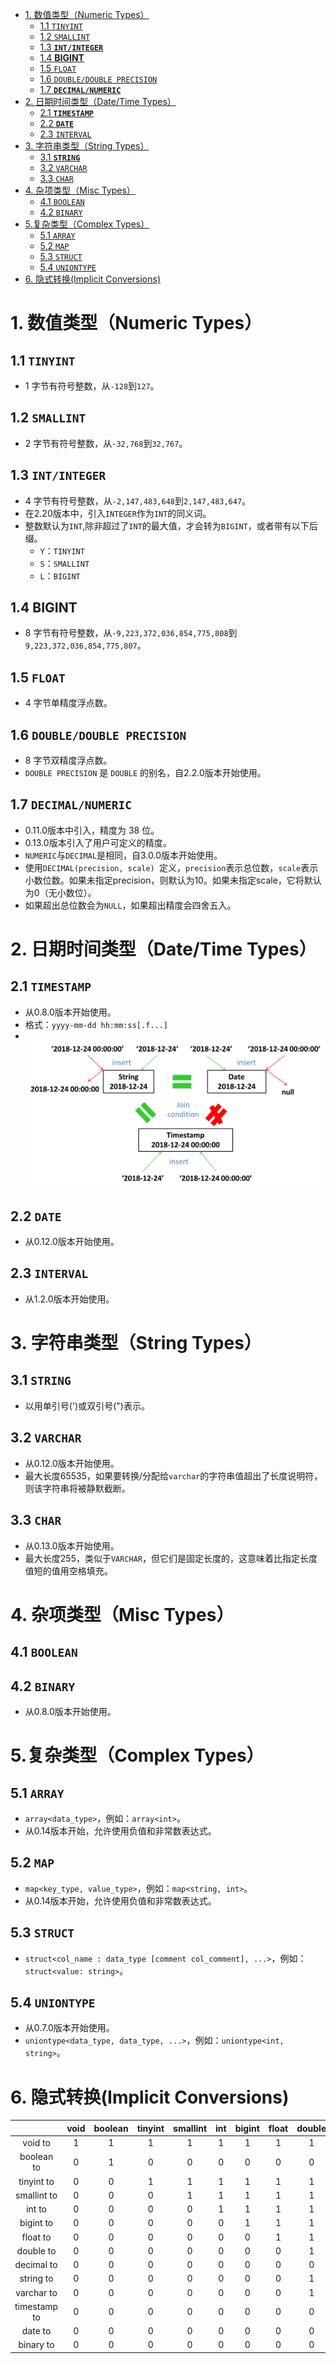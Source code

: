 <!-- TOC  -->
- [1. 数值类型（Numeric Types）](#1-数值类型numeric-types)
    - [1.1 `TINYINT`](#11-tinyint)
    - [1.2 `SMALLINT`](#12-smallint)
    - [1.3 **`INT/INTEGER`**](#13-intinteger)
    - [1.4 **BIGINT**](#14-bigint)
    - [1.5 `FLOAT`](#15-float)
    - [1.6 `DOUBLE/DOUBLE PRECISION`](#16-doubledouble-precision)
    - [1.7 **`DECIMAL/NUMERIC`**](#17-decimalnumeric)
- [2. 日期时间类型（Date/Time Types）](#2-日期时间类型datetime-types)
    - [2.1 **`TIMESTAMP`**](#21-timestamp)
    - [2.2 **`DATE`**](#22-date)
    - [2.3 `INTERVAL`](#23-interval)
- [3. 字符串类型（String Types）](#3-字符串类型string-types)
    - [3.1 **`STRING`**](#31-string)
    - [3.2 `VARCHAR`](#32-varchar)
    - [3.3 `CHAR`](#33-char)
- [4. 杂项类型（Misc Types）](#4-杂项类型misc-types)
    - [4.1 `BOOLEAN`](#41-boolean)
    - [4.2 `BINARY`](#42-binary)
- [5.复杂类型（Complex Types）](#5复杂类型complex-types)
    - [5.1 `ARRAY`](#51-array)
    - [5.2 `MAP`](#52-map)
    - [5.3 `STRUCT`](#53-struct)
    - [5.4 `UNIONTYPE`](#54-uniontype)
- [6. 隐式转换(Implicit Conversions)](#6-隐式转换implicit-conversions)
<!-- /TOC -->
# 1. 数值类型（Numeric Types）
## 1.1 `TINYINT`
- 1 字节有符号整数，从`-128`到`127`。<br>
## 1.2 `SMALLINT`
- 2 字节有符号整数，从`-32,768`到`32,767`。<br>
## 1.3 **`INT/INTEGER`**
- 4 字节有符号整数，从`-2,147,483,648`到`2,147,483,647`。<br>
- 在2.20版本中，引入`INTEGER`作为`INT`的同义词。<br>
- 整数默认为`INT`,除非超过了`INT`的最大值，才会转为`BIGINT`，或者带有以下后缀。<br>
    - `Y`：`TINYINT`<br>
    - `S`：`SMALLINT`<br>
    - `L`：`BIGINT`<br>
## 1.4 **BIGINT**
- 8 字节有符号整数，从`-9,223,372,036,854,775,808`到`9,223,372,036,854,775,807`。<br>
## 1.5 `FLOAT`
- 4 字节单精度浮点数。<br>
## 1.6 `DOUBLE/DOUBLE PRECISION`
- 8 字节双精度浮点数。<br>
- `DOUBLE PRECISION` 是 `DOUBLE` 的别名，自2.2.0版本开始使用。<br>
## 1.7 **`DECIMAL/NUMERIC`**
- 0.11.0版本中引入，精度为 38 位。<br>
- 0.13.0版本引入了用户可定义的精度。<br>
- `NUMERIC`与`DECIMAL`是相同，自3.0.0版本开始使用。<br>
- 使用`DECIMAL(precision, scale) `定义，`precision`表示总位数，`scale`表示小数位数。如果未指定precision，则默认为10。如果未指定scale，它将默认为0（无小数位）。<br>
- 如果超出总位数会为`NULL`，如果超出精度会四舍五入。<br>
# 2. 日期时间类型（Date/Time Types）
## 2.1 **`TIMESTAMP`**
- 从0.8.0版本开始使用。<br>
- 格式：`yyyy-mm-dd hh:mm:ss[.f...]` <br>
- <br>![](pic/timestamp.png)
## 2.2 **`DATE`**
- 从0.12.0版本开始使用。<br>
## 2.3 `INTERVAL`
- 从1.2.0版本开始使用。<br>
# 3. 字符串类型（String Types）
## 3.1 **`STRING`**
- 以用单引号(')或双引号(")表示。<br>
## 3.2 `VARCHAR`
- 从0.12.0版本开始使用。<br>
- 最大长度65535，如果要转换/分配给`varchar`的字符串值超出了长度说明符，则该字符串将被静默截断。<br>
## 3.3 `CHAR`
- 从0.13.0版本开始使用。<br>
- 最大长度255，类似于`VARCHAR`，但它们是固定长度的，这意味着比指定长度值短的值用空格填充。<br>
# 4. 杂项类型（Misc Types）
## 4.1 `BOOLEAN`
## 4.2 `BINARY`
- 从0.8.0版本开始使用。<br>
# 5.复杂类型（Complex Types）
## 5.1 `ARRAY`
- `array<data_type>`，例如：`array<int>`。<br>
- 从0.14版本开始，允许使用负值和非常数表达式。<br>
## 5.2 `MAP`
- `map<key_type, value_type>`，例如：`map<string, int>`。<br>
- 从0.14版本开始，允许使用负值和非常数表达式。<br>
## 5.3 `STRUCT`
- `struct<col_name : data_type [comment col_comment], ...>`，例如：`struct<value: string>`。<br>
## 5.4 `UNIONTYPE`
- 从0.7.0版本开始使用。<br>
- `uniontype<data_type, data_type, ...>`，例如：`uniontype<int, string>`。<br>
# 6. 隐式转换(Implicit Conversions)
|            |void |boolean|tinyint|smallint| int |bigint|float|double|decimal|string|varchar|timestamp|date |binary|
|:----------:|:---:|:-----:|:-----:|:------:|:---:|:----:|:---:|:----:|:-----:|:----:|:-----:|:-------:|:---:|:----:|
|  void to   |  1  |   1   |   1   |    1   |  1  |   1  |  1  |   1  |   1   |  1   |   1   |    1    |  1  |   1  |
| boolean to |  0  |   1   |   0   |    0   |  0  |   0  |  0  |   0  |   0   |  0   |   0   |    0    |  0  |   0  |
| tinyint to |  0  |   0   |   1   |    1   |  1  |   1  |  1  |   1  |   1   |  1   |   1   |    0    |  0  |   0  |
|smallint to |  0  |   0   |   0   |    1   |  1  |   1  |  1  |   1  |   1   |  1   |   1   |    0    |  0  |   0  |
|   int to   |  0  |   0   |   0   |    0   |  1  |   1  |  1  |   1  |   1   |  1   |   1   |    0    |  0  |   0  |
| bigint to  |  0  |   0   |   0   |    0   |  0  |   1  |  1  |   1  |   1   |  1   |   1   |    0    |  0  |   0  |
|  float to  |  0  |   0   |   0   |    0   |  0  |   0  |  1  |   1  |   1   |  1   |   1   |    0    |  0  |   0  |
|  double to |  0  |   0   |   0   |    0   |  0  |   0  |  0  |   1  |   1   |  1   |   1   |    0    |  0  |   0  |
| decimal to |  0  |   0   |   0   |    0   |  0  |   0  |  0  |   0  |   1   |  1   |   1   |    0    |  0  |   0  |
| string to  |  0  |   0   |   0   |    0   |  0  |   0  |  0  |   1  |   1   |  1   |   1   |    0    |  0  |   0  |
| varchar to |  0  |   0   |   0   |    0   |  0  |   0  |  0  |   1  |   1   |  1   |   1   |    0    |  0  |   0  |
|timestamp to|  0  |   0   |   0   |    0   |  0  |   0  |  0  |   0  |   0   |  1   |   1   |    1    |  0  |   0  |
|  date to   |  0  |   0   |   0   |    0   |  0  |   0  |  0  |   0  |   0   |  1   |   1   |    0    |  1  |   0  |
|  binary to |  0  |   0   |   0   |    0   |  0  |   0  |  0  |   0  |   0   |  0   |   0   |    0    |  0  |   1  |